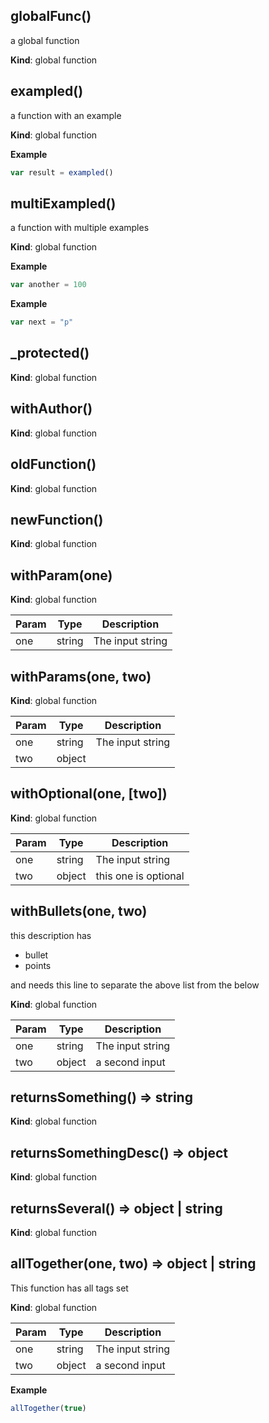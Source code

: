 <a name="BITBUCKET-globalFunc"></a>
## globalFunc()
a global function

**Kind**: global function


<a name="BITBUCKET-exampled"></a>
## exampled()
a function with an example

**Kind**: global function  



**Example**
```js
var result = exampled()
```


<a name="BITBUCKET-multiExampled"></a>
## multiExampled()
a function with multiple examples

**Kind**: global function  



**Example**
```js
var another = 100
```
**Example**
```js
var next = "p"
```


<a name="BITBUCKET-_protected"></a>
## _protected()
**Kind**: global function


<a name="BITBUCKET-withAuthor"></a>
## withAuthor()
**Kind**: global function


<a name="BITBUCKET-oldFunction"></a>
## oldFunction()
**Kind**: global function


<a name="BITBUCKET-newFunction"></a>
## newFunction()
**Kind**: global function


<a name="BITBUCKET-withParam"></a>
## withParam(one)
**Kind**: global function  

| Param | Type   | Description      |
| ----- | ------ | ---------------- |
| one   | string | The input string |


<a name="BITBUCKET-withParams"></a>
## withParams(one, two)
**Kind**: global function  

| Param | Type   | Description      |
| ----- | ------ | ---------------- |
| one   | string | The input string |
| two   | object |                  |


<a name="BITBUCKET-withOptional"></a>
## withOptional(one, [two])
**Kind**: global function  

| Param | Type   | Description          |
| ----- | ------ | -------------------- |
| one   | string | The input string     |
| two   | object | this one is optional |


<a name="BITBUCKET-withBullets"></a>
## withBullets(one, two)
this description has 

- bullet
- points

and needs this line to separate the above list from the below

**Kind**: global function  

| Param | Type   | Description      |
| ----- | ------ | ---------------- |
| one   | string | The input string |
| two   | object | a second input   |


<a name="BITBUCKET-returnsSomething"></a>
## returnsSomething() ⇒ string
**Kind**: global function


<a name="BITBUCKET-returnsSomethingDesc"></a>
## returnsSomethingDesc() ⇒ object
**Kind**: global function


<a name="BITBUCKET-returnsSeveral"></a>
## returnsSeveral() ⇒ object | string
**Kind**: global function


<a name="BITBUCKET-allTogether"></a>
## allTogether(one, two) ⇒ object | string
This function has all tags set

**Kind**: global function  

| Param | Type   | Description      |
| ----- | ------ | ---------------- |
| one   | string | The input string |
| two   | object | a second input   |


**Example**
```js
allTogether(true)
```


